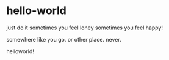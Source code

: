 # hello-world
just do it
sometimes you feel loney
sometimes you feel happy!

somewhere like you go.
or other place.
never.

helloworld!